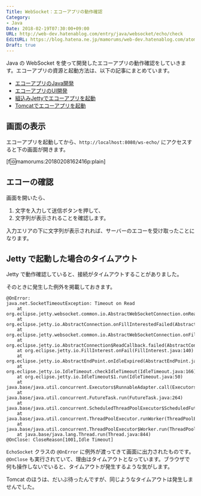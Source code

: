 ```yaml
---
Title: WebSocket：エコーアプリの動作確認
Category:
- Java
Date: 2018-02-19T07:30:00+09:00
URL: http://web-dev.hatenablog.com/entry/java/websocket/echo/check
EditURL: https://blog.hatena.ne.jp/mamorums/web-dev.hatenablog.com/atom/entry/17391345971615018273
Draft: true
---
```


Java の WebSocket を使って開発したエコーアプリの動作確認をしていきます。エコーアプリの資源と起動方法は、以下の記事にまとめています。

- [エコーアプリのJava開発](/entry/java/websocket/echo/dev-java)
- [エコーアプリのUI開発](/entry/java/websocket/echo/dev-ui)
- [組込みJettyでエコーアプリを起動](/entry/java/websocket/echo/embed-jetty)
- [Tomcatでエコーアプリを起動](/entry/java/websocket/echo/deploy-tomcat)


## 画面の表示
エコーアプリを起動してから、`http://localhost:8080/ws-echo/` にアクセスすると下の画面が開きます。

[f:id:mamorums:20180208162416p:plain]


## エコーの確認
画面を開いたら、

1. 文字を入力して送信ボタンを押して、
2. 文字列が表示されることを確認します。

入力エリアの下に文字列が表示されれば、サーバーのエコーを受け取ったことになります。


## Jetty で起動した場合のタイムアウト
Jetty で動作確認していると、接続がタイムアウトすることがありました。

そのときに発生した例外を掲載しておきます。

```
@OnError:
java.net.SocketTimeoutException: Timeout on Read
	at org.eclipse.jetty.websocket.common.io.AbstractWebSocketConnection.onReadTimeout(AbstractWebSocketConnection.java:592)
	at org.eclipse.jetty.io.AbstractConnection.onFillInterestedFailed(AbstractConnection.java:170)
	at org.eclipse.jetty.websocket.common.io.AbstractWebSocketConnection.onFillInterestedFailed(AbstractWebSocketConnection.java:538)
	at org.eclipse.jetty.io.AbstractConnection$ReadCallback.failed(AbstractConnection.java:285)
	at org.eclipse.jetty.io.FillInterest.onFail(FillInterest.java:140)
	at org.eclipse.jetty.io.AbstractEndPoint.onIdleExpired(AbstractEndPoint.java:398)
	at org.eclipse.jetty.io.IdleTimeout.checkIdleTimeout(IdleTimeout.java:166)
	at org.eclipse.jetty.io.IdleTimeout$1.run(IdleTimeout.java:50)
	at java.base/java.util.concurrent.Executors$RunnableAdapter.call(Executors.java:514)
	at java.base/java.util.concurrent.FutureTask.run(FutureTask.java:264)
	at java.base/java.util.concurrent.ScheduledThreadPoolExecutor$ScheduledFutureTask.run(ScheduledThreadPoolExecutor.java:299)
	at java.base/java.util.concurrent.ThreadPoolExecutor.runWorker(ThreadPoolExecutor.java:1167)
	at java.base/java.util.concurrent.ThreadPoolExecutor$Worker.run(ThreadPoolExecutor.java:641)
	at java.base/java.lang.Thread.run(Thread.java:844)
@OnClose: CloseReason[1001,Idle Timeout]
```

`EchoSocket` クラスの `@OnError` に例外が渡ってきて画面に出力されたものです。`@OnClose` も実行されていて、理由はタイムアウトとなっています。ブラウザで何も操作しないでいると、タイムアウトが発生するような気がします。

Tomcat のほうは、だいぶ待ったんですが、同じようなタイムアウトは発生しませんでした。

